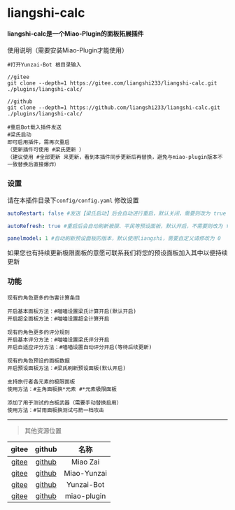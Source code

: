 # liangshi-calc

#### liangshi-calc是一个Miao-Plugin的面板拓展插件
使用说明（需要安装Miao-Plugin才能使用）
~~~~~~~~~~
#打开Yunzai-Bot 根目录输入

//gitee
git clone --depth=1 https://gitee.com/liangshi233/liangshi-calc.git ./plugins/liangshi-calc/

//github
git clone --depth=1 https://github.com/liangshi233/liangshi-calc.git ./plugins/liangshi-calc/

#重启Bot载入插件发送
#梁氏启动
即可启用插件，需再次重启
（更新插件可使用 #梁氏更新 ）
（建议使用 #全部更新 来更新，看到本插件同步更新后再替换，避免与miao-plugin版本不一致替换后直接爆炸）

~~~~~~~~~~
### 设置
请在本插件目录下`config/config.yaml` 修改设置
~~~~~~~~~~YAML
autoRestart: false #发送【梁氏启动】后会自动进行重启，默认关闭，需要则改为 true

autoRefresh: true #重启后会自动刷新极限、平民等预设面板，默认开启，不需要则改为 false

panelmodel: 1 #自动刷新预设面板的版本，默认使用liangshi，需要自定义请修改为 0
~~~~~~~~~~
如果您也有持续更新极限面板的意愿可联系我们将您的预设面板加入其中以便持续更新

### 功能
~~~~~~~~~~
现有的角色更多的伤害计算条目

开启基本面板方法：#喵喵设置梁氏计算开启(默认开启)
开启超全面板方法：#喵喵设置超全计算开启

现有的角色更多的评分规则
开启基本评分方法：#喵喵设置梁氏评分开启
开启自适应评分方法：#喵喵设置自动评分开启(等待后续更新)

现有的角色预设的面板数据
开启预设面板方法：#梁氏刷新预设面板(默认开启)

支持旅行者各元素的极限面板
使用方法：#主角面板换*元素 #*元素极限面板

添加了用于测试的白板武器（需要手动替换启用）
使用方法：#甘雨面板换测试弓箭一档攻击

~~~~~~~~~~
---

> 其他资源位置

|                              gitee                                |                               github                            |          名称       |
|:-----------------------------------------------------------------:|:---------------------------------------------------------------:|:------------------:|
|      [gitee](https://gitee.com/yoimiya-kokomi/Miao-Yunzai)        |    [github](https://github.com/yoimiya-kokomi/Miao-Yunzai)      | Miao Zai           |
|      [gitee](https://gitee.com/yoimiya-kokomi/Yunzai-Bot)         |    [github](https://github.com/yoimiya-kokomi/Yunzai-Bot)       | Miao-Yunzai        |
|      [gitee](https://gitee.com/le-niao/Yunzai-Bot)                |    [github](https://github.com/le-niao/Yunzai-Bot)              | Yunzai-Bot         |
|      [gitee](https://gitee.com/yoimiya-kokomi/miao-plugin)        |    [github](https://github.com/yoimiya-kokomi/miao-plugin)      | miao-plugin        |